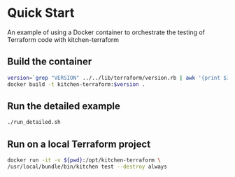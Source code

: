# Quick Start

An example of using a Docker container to orchestrate the testing of
Terraform code with kitchen-terraform

## Build the container

```sh
version=`grep "VERSION" ../../lib/terraform/version.rb | awk '{print $3}' | tr -d "'"`
docker build -t kitchen-terraform:$version .                                                                                   
```

## Run the detailed example

```sh
./run_detailed.sh
```

## Run on a local Terraform project

```sh
docker run -it -v ${pwd}:/opt/kitchen-terraform \
/usr/local/bundle/bin/kitchen test --destroy always
```
